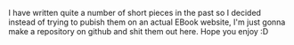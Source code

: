 I have written quite a number of short pieces in the past so I decided instead of trying to pubish them on an actual EBook website, I'm just gonna make a repository on github and shit them out here.
Hope you enjoy :D
